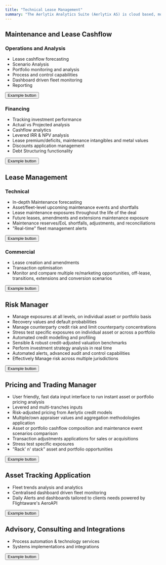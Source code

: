 ```yaml
---
title: "Technical Lease Management"
summary: "The Aerlytix Analytics Suite (Aerlytix AS) is cloud based, modular offering that be integrated with the client's current infrastructure, connecting with multiple systems and applications, unifying processes."
---
```


<article class="p-5 mb-4">
    <h2>Maintenance and Lease Cashflow </h2>
    <div class="row align-items-md-stretch">
      <div class="col-md-6">
        <div class="h-100 p-5 bg-light border rounded-3">
          <h3>Operations and Analysis</h3>
          <ul>
            <li>Lease cashflow forecasting</li>
            <li>Scenario Analysis</li>
            <li>Portfolio monitoring and analysis</li>
            <li>Process and control capabilities</li>
            <li>Dashboard driven fleet monitoring</li>
            <li>Reporting</li>
          </ul>
          <button class="btn btn-outline-secondary" type="button">Example button</button>
        </div>
      </div>
      <div class="col-md-6">
        <div class="h-100 p-5 bg-light border rounded-3">
          <h3>Financing</h3>
          <ul>
            <li>Tracking investment performance</li>
            <li>Actual vs Projected analysis</li>
            <li>Cashflow analytics</li>
            <li>Levered IRR & NPV analysis</li>
            <li>Lease premium/deficits, maintenance intangibles and metal values</li>
            <li>Discounts application management</li>
            <li>Debt Structuring functionality</li>
          </ul>
          <button class="btn btn-outline-secondary" type="button">Example button</button>
        </div>
      </div>
    </div>
</article>
<article class="p-5 mb-4">
    <h2>Lease Management </h2>
    <div class="row align-items-md-stretch">
      <div class="col-md-6">
        <div class="h-100 p-5 bg-light rounded-3">
          <h3>Technical</h3>
          <ul>
            <li>In-depth Maintenance forecasting</li>
            <li>Asset/fleet-level upcoming maintenance events and shortfalls</li>
            <li>Lease maintenance exposures throughout the life of the deal</li>
            <li>Future leases, amendments and extensions maintenance exposure</li>
            <li>Maintenance reserves/EoL shortfalls, adjustments, and reconciliations</li>
            <li>"Real-time" fleet management alerts</li>
          </ul>
          <button class="btn btn-outline-light" type="button">Example button</button>
        </div>
      </div>
      <div class="col-md-6">
        <div class="h-100 p-5 bg-light border rounded-3">
          <h3>Commercial</h3>
          <ul>
            <li>Lease creation and amendments</li>
            <li>Transaction optimisation</li>
            <li>Monitor and compare multiple re/marketing opportunities, off-lease, transitions, extensions and conversion scenarios</li>
          </ul>
          <button class="btn btn-outline-secondary" type="button">Example button</button>
        </div>
      </div>
    </div>
</article>
<article class="p-5 mb-4">
    <h2>Risk Manager</h2>
    <div class="row align-items-md-stretch">
      <div class="col-md-12">
        <div class="h-100 p-5 text-white bg-dark rounded-3">
          <ul>
            <li>Manage exposures at all levels, on individual asset or portfolio basis</li>
            <li>Recovery values and default probabilities</li>
            <li>Manage counterparty credit risk and limit counterparty concentrations</li>
            <li>Stress test specific exposures on individual asset or across a portfolio</li>
            <li>Automated credit modelling and profiling</li>
            <li>Sensible & robust credit-adjusted valuation benchmarks</li>
            <li>Perform investment strategy analysis in real time</li>
            <li>Automated alerts, advanced audit and control capabilities</li>
            <li>Effectively Manage risk across multiple jurisdictions</li>
          </ul>
          <button class="btn btn-outline-light" type="button">Example button</button>
        </div>
      </div>
    </div>
</article>
<article class="p-5 mb-4">
    <h2>Pricing and Trading Manager</h2>
    <div class="row align-items-md-stretch">
      <div class="col-md-12">
        <div class="h-100 p-5 text-white bg-dark rounded-3">
          <ul>
            <li>User friendly, fast data input interface to run instant asset or portfolio pricing analysis</li>
            <li>Levered and multi-tranches inputs</li>
            <li>Risk-adjusted pricing from Aerlytix credit models</li>
            <li>Multiple/own appraiser values and aggregation methodologies application</li>
            <li>Asset or portfolio cashflow composition and maintenance event scenarios comparison</li>
            <li>Transaction adjustments applications for sales or acquisitions</li>
            <li>Stress test specific exposures</li>
            <li>"Rack' n' stack" asset and portfolio opportunities</li>
          </ul>
          <button class="btn btn-outline-light" type="button">Example button</button>
        </div>
      </div>
    </div>
</article>
<article class="p-5 mb-4">
    <h2>Asset Tracking Application</h2>
    <div class="row align-items-md-stretch">
      <div class="col-md-12">
        <div class="h-100 p-5 text-white bg-dark rounded-3">
          <ul>
            <li>Fleet trends analysis and analytics</li>
            <li>Centralised dashboard driven fleet monitoring</li>
            <li>Daily Alerts and dashboards tailored to clients needs powered by Flightaware's AeroAPI</li>
          </ul>
          <button class="btn btn-outline-light" type="button">Example button</button>
        </div>
      </div>
    </div>
</article>
<article class="p-5 mb-4">
    <h2>Advisory, Consulting and Integrations</h2>
    <div class="row align-items-md-stretch">
      <div class="col-md-12">
        <div class="h-100 p-5 text-white bg-dark rounded-3">
          <ul>
            <li>Process automation & technology services</li>
            <li>Systems implementations and integrations</li>
          </ul>
          <button class="btn btn-outline-light" type="button">Example button</button>
        </div>
      </div>
    </div>
</article>
